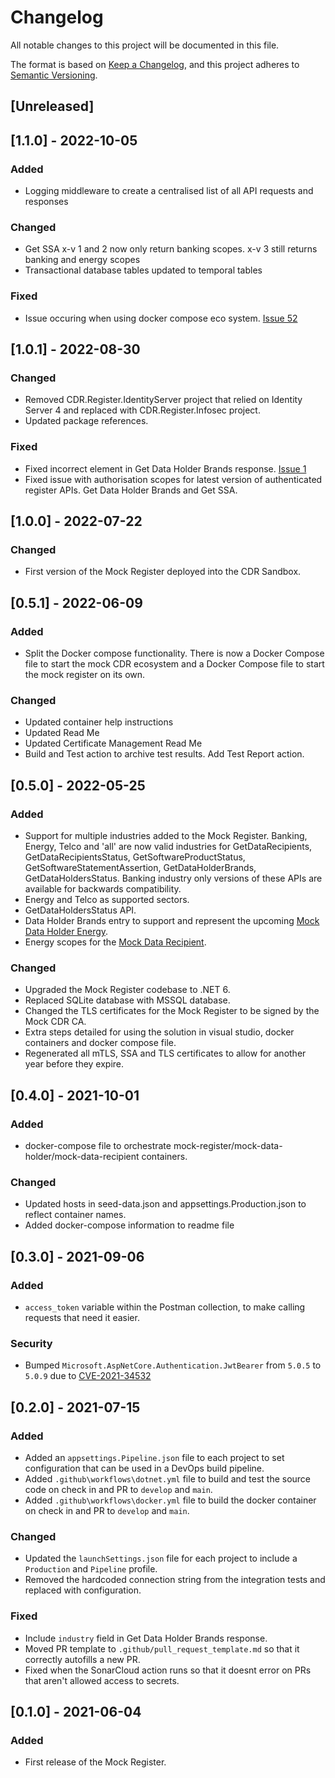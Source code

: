 # Changelog
All notable changes to this project will be documented in this file.

The format is based on [Keep a Changelog](https://keepachangelog.com/en/1.0.0/),
and this project adheres to [Semantic Versioning](https://semver.org/spec/v2.0.0.html).

## [Unreleased]

## [1.1.0] - 2022-10-05
### Added
- Logging middleware to create a centralised list of all API requests and responses

### Changed
- Get SSA x-v 1 and 2 now only return banking scopes. x-v 3 still returns banking and energy scopes
- Transactional database tables updated to temporal tables

### Fixed
- Issue occuring when using docker compose eco system. [Issue 52](https://github.com/ConsumerDataRight/mock-data-recipient/issues/52)

## [1.0.1] - 2022-08-30
### Changed
- Removed CDR.Register.IdentityServer project that relied on Identity Server 4 and replaced with CDR.Register.Infosec project.
- Updated package references.

### Fixed
- Fixed incorrect element in Get Data Holder Brands response. [Issue 1](https://github.com/ConsumerDataRight/sandbox/issues/1)
- Fixed issue with authorisation scopes for latest version of authenticated register APIs. Get Data Holder Brands and Get SSA.

## [1.0.0] - 2022-07-22
### Changed
- First version of the Mock Register deployed into the CDR Sandbox.

## [0.5.1] - 2022-06-09
### Added
- Split the Docker compose functionality. There is now a Docker Compose file to start the mock CDR ecosystem and a Docker Compose file to start the mock register on its own.

### Changed
- Updated container help instructions
- Updated Read Me
- Updated Certificate Management Read Me
- Build and Test action to archive test results. Add Test Report action.

## [0.5.0] - 2022-05-25
### Added
- Support for multiple industries added to the Mock Register. Banking, Energy, Telco and 'all' are now valid industries for GetDataRecipients, GetDataRecipientsStatus, GetSoftwareProductStatus, GetSoftwareStatementAssertion, GetDataHolderBrands, GetDataHoldersStatus. Banking industry only versions of these APIs are available for backwards compatibility.
- Energy and Telco as supported sectors.
- GetDataHoldersStatus API.
- Data Holder Brands entry to support and represent the upcoming [Mock Data Holder Energy](https://github.com/ConsumerDataRight/mock-data-holder-energy).
- Energy scopes for the [Mock Data Recipient](https://github.com/ConsumerDataRight/mock-data-recipient).

### Changed
- Upgraded the Mock Register codebase to .NET 6.
- Replaced SQLite database with MSSQL database.
- Changed the TLS certificates for the Mock Register to be signed by the Mock CDR CA.
- Extra steps detailed for using the solution in visual studio, docker containers and docker compose file.
- Regenerated all mTLS, SSA and TLS certificates to allow for another year before they expire.

## [0.4.0] - 2021-10-01
### Added 
- docker-compose file to orchestrate mock-register/mock-data-holder/mock-data-recipient containers.

### Changed
- Updated hosts in seed-data.json and appsettings.Production.json to reflect container names.
- Added docker-compose information to readme file

## [0.3.0] - 2021-09-06
### Added
 - `access_token` variable within the Postman collection, to make calling requests that need it easier.

### Security
 - Bumped `Microsoft.AspNetCore.Authentication.JwtBearer` from `5.0.5` to `5.0.9` due to [CVE-2021-34532](https://github.com/advisories/GHSA-q7cg-43mg-qp69)

## [0.2.0] - 2021-07-15
### Added
- Added an `appsettings.Pipeline.json` file to each project to set configuration that can be used in a DevOps build pipeline.
- Added `.github\workflows\dotnet.yml` file to build and test the source code on check in and PR to `develop` and `main`.
- Added `.github\workflows\docker.yml` file to build the docker container on check in and PR to `develop` and `main`.

### Changed
- Updated the `launchSettings.json` file for each project to include a `Production` and `Pipeline` profile.
- Removed the hardcoded connection string from the integration tests and replaced with configuration.

### Fixed
- Include `industry` field in Get Data Holder Brands response.
- Moved PR template to `.github/pull_request_template.md` so that it correctly autofills a new PR.
- Fixed when the SonarCloud action runs so that it doesnt error on PRs that aren't allowed access to secrets.

## [0.1.0] - 2021-06-04
### Added
- First release of the Mock Register.
